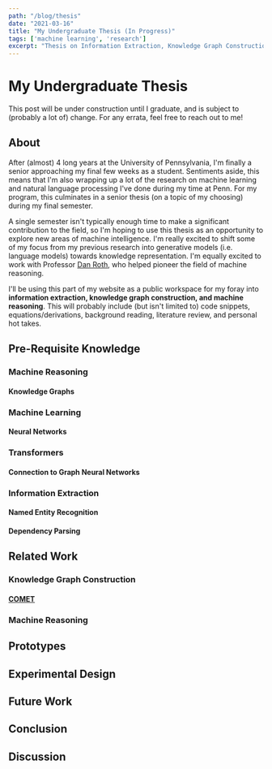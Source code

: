 ```yaml
---
path: "/blog/thesis"
date: "2021-03-16"
title: "My Undergraduate Thesis (In Progress)"
tags: ['machine learning', 'research']
excerpt: "Thesis on Information Extraction, Knowledge Graph Construction & Neural Machine Reasoning"
---
```


# My Undergraduate Thesis

<div class="notification is-link">
    This post will be under construction until I graduate, and is subject to (probably a lot of) change. For any errata, feel free to reach out to me!
</div>

## About

After (almost) 4 long years at the University of Pennsylvania, I'm finally a senior approaching my final few weeks as a student. Sentiments aside, this means that I'm also wrapping up a lot of the research on machine learning and natural language processing I've done during my time at Penn. For my program, this culminates in a senior thesis (on a topic of my choosing) during my final semester.

A single semester isn't typically enough time to make a significant contribution to the field, so I'm hoping to use this thesis as an opportunity to explore new areas of machine intelligence. I'm really excited to shift some of my focus from my previous research into generative models (i.e. language models) towards knowledge representation. I'm equally excited to work with Professor [Dan Roth](https://en.wikipedia.org/wiki/Dan_Roth), who helped pioneer the field of machine reasoning. 

I'll be using this part of my website as a public workspace for my foray into **information extraction, knowledge graph construction, and machine reasoning**. This will probably include (but isn't limited to) code snippets, equations/derivations, background reading, literature review, and personal hot takes.

## Pre-Requisite Knowledge

### Machine Reasoning

#### Knowledge Graphs

### Machine Learning

#### Neural Networks

### Transformers

#### Connection to Graph Neural Networks

### Information Extraction

#### Named Entity Recognition

#### Dependency Parsing

## Related Work

### Knowledge Graph Construction
#### [COMET]((https://arxiv.org/pdf/1906.05317.pdf))

### Machine Reasoning

## Prototypes

## Experimental Design

## Future Work

## Conclusion

## Discussion